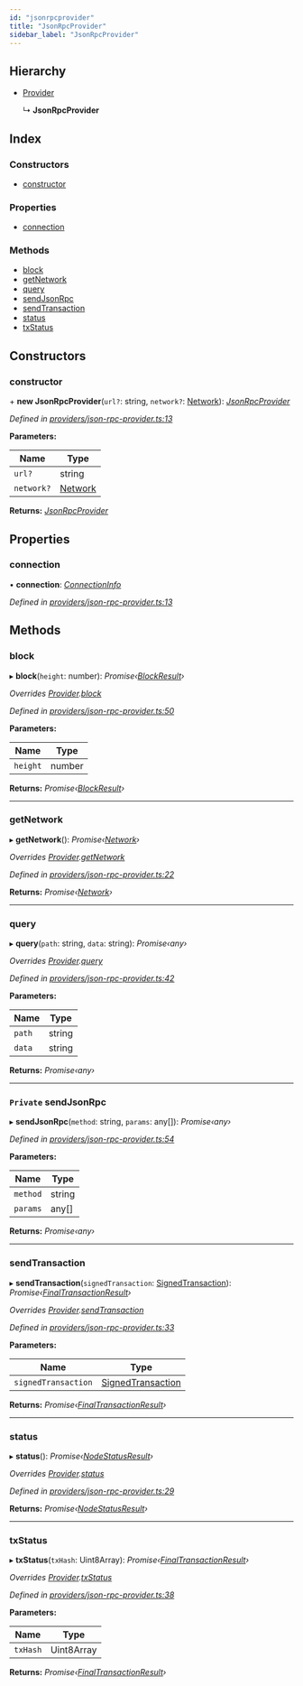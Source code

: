 ```yaml
---
id: "jsonrpcprovider"
title: "JsonRpcProvider"
sidebar_label: "JsonRpcProvider"
---
```


## Hierarchy

* [Provider](provider.md)

  ↳ **JsonRpcProvider**

## Index

### Constructors

* [constructor](jsonrpcprovider.md#constructor)

### Properties

* [connection](jsonrpcprovider.md#connection)

### Methods

* [block](jsonrpcprovider.md#block)
* [getNetwork](jsonrpcprovider.md#getnetwork)
* [query](jsonrpcprovider.md#query)
* [sendJsonRpc](jsonrpcprovider.md#private-sendjsonrpc)
* [sendTransaction](jsonrpcprovider.md#sendtransaction)
* [status](jsonrpcprovider.md#status)
* [txStatus](jsonrpcprovider.md#txstatus)

## Constructors

###  constructor

\+ **new JsonRpcProvider**(`url?`: string, `network?`: [Network](../interfaces/network.md)): *[JsonRpcProvider](jsonrpcprovider.md)*

*Defined in [providers/json-rpc-provider.ts:13](https://github.com/nearprotocol/nearlib/blob/88ad17d/src.ts/providers/json-rpc-provider.ts#L13)*

**Parameters:**

Name | Type |
------ | ------ |
`url?` | string |
`network?` | [Network](../interfaces/network.md) |

**Returns:** *[JsonRpcProvider](jsonrpcprovider.md)*

## Properties

###  connection

• **connection**: *[ConnectionInfo](../interfaces/connectioninfo.md)*

*Defined in [providers/json-rpc-provider.ts:13](https://github.com/nearprotocol/nearlib/blob/88ad17d/src.ts/providers/json-rpc-provider.ts#L13)*

## Methods

###  block

▸ **block**(`height`: number): *Promise‹[BlockResult](../interfaces/blockresult.md)›*

*Overrides [Provider](provider.md).[block](provider.md#abstract-block)*

*Defined in [providers/json-rpc-provider.ts:50](https://github.com/nearprotocol/nearlib/blob/88ad17d/src.ts/providers/json-rpc-provider.ts#L50)*

**Parameters:**

Name | Type |
------ | ------ |
`height` | number |

**Returns:** *Promise‹[BlockResult](../interfaces/blockresult.md)›*

___

###  getNetwork

▸ **getNetwork**(): *Promise‹[Network](../interfaces/network.md)›*

*Overrides [Provider](provider.md).[getNetwork](provider.md#abstract-getnetwork)*

*Defined in [providers/json-rpc-provider.ts:22](https://github.com/nearprotocol/nearlib/blob/88ad17d/src.ts/providers/json-rpc-provider.ts#L22)*

**Returns:** *Promise‹[Network](../interfaces/network.md)›*

___

###  query

▸ **query**(`path`: string, `data`: string): *Promise‹any›*

*Overrides [Provider](provider.md).[query](provider.md#abstract-query)*

*Defined in [providers/json-rpc-provider.ts:42](https://github.com/nearprotocol/nearlib/blob/88ad17d/src.ts/providers/json-rpc-provider.ts#L42)*

**Parameters:**

Name | Type |
------ | ------ |
`path` | string |
`data` | string |

**Returns:** *Promise‹any›*

___

### `Private` sendJsonRpc

▸ **sendJsonRpc**(`method`: string, `params`: any[]): *Promise‹any›*

*Defined in [providers/json-rpc-provider.ts:54](https://github.com/nearprotocol/nearlib/blob/88ad17d/src.ts/providers/json-rpc-provider.ts#L54)*

**Parameters:**

Name | Type |
------ | ------ |
`method` | string |
`params` | any[] |

**Returns:** *Promise‹any›*

___

###  sendTransaction

▸ **sendTransaction**(`signedTransaction`: [SignedTransaction](signedtransaction.md)): *Promise‹[FinalTransactionResult](../interfaces/finaltransactionresult.md)›*

*Overrides [Provider](provider.md).[sendTransaction](provider.md#abstract-sendtransaction)*

*Defined in [providers/json-rpc-provider.ts:33](https://github.com/nearprotocol/nearlib/blob/88ad17d/src.ts/providers/json-rpc-provider.ts#L33)*

**Parameters:**

Name | Type |
------ | ------ |
`signedTransaction` | [SignedTransaction](signedtransaction.md) |

**Returns:** *Promise‹[FinalTransactionResult](../interfaces/finaltransactionresult.md)›*

___

###  status

▸ **status**(): *Promise‹[NodeStatusResult](../interfaces/nodestatusresult.md)›*

*Overrides [Provider](provider.md).[status](provider.md#abstract-status)*

*Defined in [providers/json-rpc-provider.ts:29](https://github.com/nearprotocol/nearlib/blob/88ad17d/src.ts/providers/json-rpc-provider.ts#L29)*

**Returns:** *Promise‹[NodeStatusResult](../interfaces/nodestatusresult.md)›*

___

###  txStatus

▸ **txStatus**(`txHash`: Uint8Array): *Promise‹[FinalTransactionResult](../interfaces/finaltransactionresult.md)›*

*Overrides [Provider](provider.md).[txStatus](provider.md#abstract-txstatus)*

*Defined in [providers/json-rpc-provider.ts:38](https://github.com/nearprotocol/nearlib/blob/88ad17d/src.ts/providers/json-rpc-provider.ts#L38)*

**Parameters:**

Name | Type |
------ | ------ |
`txHash` | Uint8Array |

**Returns:** *Promise‹[FinalTransactionResult](../interfaces/finaltransactionresult.md)›*
